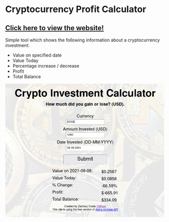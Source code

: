 # Cryptocurrency Profit Calculator
## [Click here to view the website!](https://zachpaul77.github.io/crypto-profit-calculator/)
Simple tool which shows the following information about a cryptocurrency investment:
* Value on specified date
* Value Today
* Percentage increase / decrease
* Profit
* Total Balance

![](images/webpage.png)
